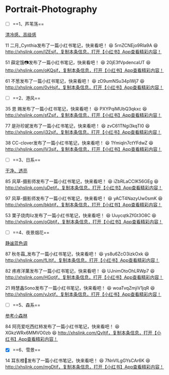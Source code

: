 # Portrait-Photography

- [ ] ==1、芦苇荡==

<u>清冷感、高级感</u>

11 二月_Cynthia发布了一篇小红书笔记，快来看吧！ 😆 5rnZCNEjo9RIa9A 😆 http://xhslink.com/IZEsjf，复制本条信息，打开【小红书】App查看精彩内容！

51 薛定饿📷发布了一篇小红书笔记，快来看吧！ 😆 20jE3fVpdencaUT 😆 http://xhslink.com/oKQsjf，复制本条信息，打开【小红书】App查看精彩内容！

61 不葱发布了一篇小红书笔记，快来看吧！ 😆 zD9umNSu34pIWj7 😆 http://xhslink.com/0vHsjf，复制本条信息，打开【小红书】App查看精彩内容！



- [ ] ==2、港风==

35 恩 赐发布了一篇小红书笔记，快来看吧！ 😆 PXYPqiMUbQ3qkxc 😆 http://xhslink.com/sfZsjf，复制本条信息，打开【小红书】App查看精彩内容！

77 是孙珍妮发布了一篇小红书笔记，快来看吧！ 😆 zvC61TNgi3kqTI0 😆 http://xhslink.com/j32sjf，复制本条信息，打开【小红书】App查看精彩内容！

38 CC-clover发布了一篇小红书笔记，快来看吧！ 😆 1Ymiqln7ctYFdwZ 😆 http://xhslink.com/lV3sjf，复制本条信息，打开【小红书】App查看精彩内容！



- [ ] ==3、日系==

<u>干净、透亮</u>

85 风草-摄影师发布了一篇小红书笔记，快来看吧！ 😆 iZbRLaCCIK56GEg 😆 http://xhslink.com/uDetjf，复制本条信息，打开【小红书】App查看精彩内容！

97 风草-摄影师发布了一篇小红书笔记，快来看吧！ 😆 yACT4NazyUw0smK 😆 http://xhslink.com/bkbtjf，复制本条信息，打开【小红书】App查看精彩内容！

53 栗子烧肉liz发布了一篇小红书笔记，快来看吧！ 😆 UuycqtkZfGt3O8C 😆 http://xhslink.com/oGbtjf，复制本条信息，打开【小红书】App查看精彩内容！



- [ ] ==4、夜景烟花==

<u>静谧蓝色调</u>

87 秋冬霜_发布了一篇小红书笔记，快来看吧！ 😆 ys8u6ZcO3izkOxk 😆 http://xhslink.com/fLltjf，复制本条信息，打开【小红书】App查看精彩内容！

82 疼疼洋菓发布了一篇小红书笔记，快来看吧！ 😆 UJnimOtoOhLRWp7 😆 http://xhslink.com/HGotjf，复制本条信息，打开【小红书】App查看精彩内容！

21 時慧鑫Sono发布了一篇小红书笔记，快来看吧！ 😆 woaTvqZmjiV1jqR 😆 http://xhslink.com/vJxtjf，复制本条信息，打开【小红书】App查看精彩内容！



- [ ] ==5、森系==

<u>参考小森林</u>

84 阿亮爱吃西红柿发布了一篇小红书笔记，快来看吧！ 😆 XGkzWRx6MMVO0zb 😆 http://xhslink.com/Qvltjf，复制本条信息，打开【小红书】App查看精彩内容！



- [x] ==6、雪景==

14 耳东橙🍊发布了一篇小红书笔记，快来看吧！ 😆 7NnVlLgGYsCAr6K 😆 http://xhslink.com/mgDtjf，复制本条信息，打开【小红书】App查看精彩内容！